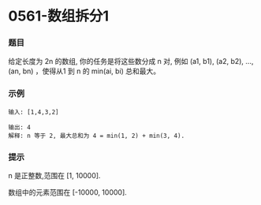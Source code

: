 # 0561-数组拆分1

### 题目

给定长度为 2n 的数组, 你的任务是将这些数分成 n 对, 例如 (a1, b1), (a2, b2), ..., (an, bn) ，使得从1 到 n 的 min(ai, bi) 总和最大。

### 示例

    输入: [1,4,3,2]

    输出: 4
    解释: n 等于 2, 最大总和为 4 = min(1, 2) + min(3, 4).

### 提示

n 是正整数,范围在 [1, 10000].

数组中的元素范围在 [-10000, 10000].

